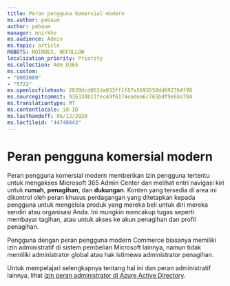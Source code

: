```yaml
---
title: Peran pengguna komersial modern
ms.author: pebaum
author: pebaum
manager: mnirkhe
ms.audience: Admin
ms.topic: article
ROBOTS: NOINDEX, NOFOLLOW
localization_priority: Priority
ms.collection: Adm_O365
ms.custom:
- "9003009"
- "5722"
ms.openlocfilehash: 2830dcd063da833ff1f87a5693550dd692764f98
ms.sourcegitcommit: 936330b11fec49f6174eadea6c765bdf9e6ba784
ms.translationtype: MT
ms.contentlocale: id-ID
ms.lasthandoff: 06/12/2020
ms.locfileid: "44748843"
---
```

# <a name="modern-commerce-user-role"></a>Peran pengguna komersial modern

Peran pengguna komersial modern memberikan izin pengguna tertentu untuk mengakses Microsoft 365 Admin Center dan melihat entri navigasi kiri untuk **rumah**, **penagihan**, dan **dukungan**. Konten yang tersedia di area ini dikontrol oleh peran khusus perdagangan yang ditetapkan kepada pengguna untuk mengelola produk yang mereka beli untuk diri mereka sendiri atau organisasi Anda. Ini mungkin mencakup tugas seperti membayar tagihan, atau untuk akses ke akun penagihan dan profil penagihan.

Pengguna dengan peran pengguna modern Commerce biasanya memiliki izin administratif di sistem pembelian Microsoft lainnya, namun tidak memiliki administrator global atau hak istimewa administrator penagihan.

Untuk mempelajari selengkapnya tentang hal ini dan peran administratif lainnya, lihat [izin peran administrator di Azure Active Directory](https://docs.microsoft.com/azure/active-directory/users-groups-roles/directory-assign-admin-roles#modern-commerce-administrator).
